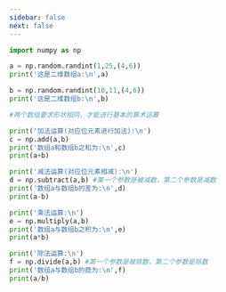 ```yaml
---
sidebar: false
next: false
---
```

<BlogInfo/>






```python
import numpy as np

a = np.random.randint(1,25,(4,6))
print('这是二维数组a:\n',a)

b = np.random.randint(10,11,(4,6))
print('这是二维数组b:\n',b)

#两个数组要求形状相同，才能进行基本的算术运算

print('加法运算(对应位元素进行加法):\n')
c = np.add(a,b)
print('数组a和数组b之和为:\n',c)
print(a+b)

print('减法运算(对应位元素相减):\n')
d = np.subtract(a,b) #第一个参数是被减数，第二个参数是减数
print('数组a与数组b的差为:\n',d)
print(a-b)

print('乘法运算:\n')
e = np.multiply(a,b)
print('数组a与数组b之积为:\n',e)
print(a*b)

print('除法运算:\n')
f = np.divide(a,b) #第一个参数是被除数，第二个参数是除数
print('数组a与数组b的商为:\n',f)
print(a/b)
```






<ActionBox />
        
<style>#top-box {margin-top:0.5rem!important;}</style>